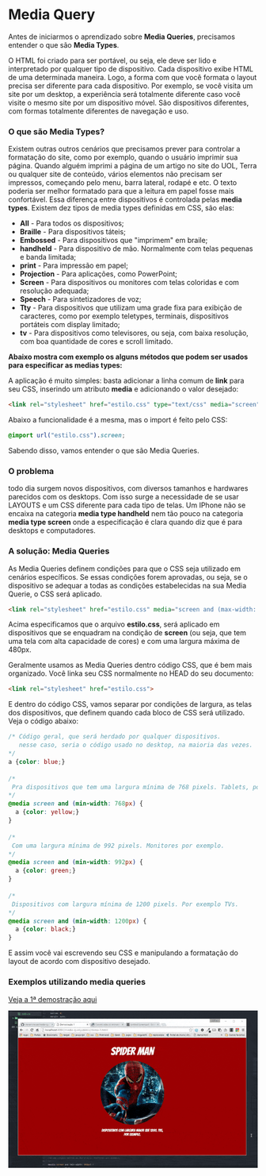 # Media Query

Antes de iniciarmos o aprendizado sobre **Media Queries**, precisamos entender o que são **Media Types**.

O HTML foi criado para ser portável, ou seja, ele deve ser lido e interpretado por qualquer tipo de dispositivo. Cada dispositivo exibe HTML de uma determinada maneira. Logo, a forma com que você formata o layout precisa ser diferente para cada dispositivo. Por exemplo, se você visita um site por um desktop, a experiência será totalmente diferente caso você visite o mesmo site por um dispositivo móvel. São dispositivos diferentes, com formas totalmente diferentes de navegação e uso.

### O que são Media Types?

Existem outras outros cenários que precisamos prever para controlar a formatação do site, como por exemplo, quando o usuário imprimir sua página. Quando alguém imprimi a página de um artigo no site do UOL, Terra ou qualquer site de conteúdo, vários elementos não precisam ser impressos, começando pelo menu, barra lateral, rodapé e etc. O texto poderia ser melhor formatado para que a leitura em papel fosse mais confortável. Essa diferença entre dispositivos é controlada pelas **media types**. Existem dez tipos de media types definidas em CSS, são elas:

* **All** - Para todos os dispositivos;
* **Braille** - Para dispositivos táteis;
* **Embossed** - Para dispositivos que "imprimem" em braile;
* **handheld** - Para dispositivo de mão. Normalmente com telas pequenas e banda limitada;
* **print** - Para impressão em papel;
* **Projection** - Para aplicações, como PowerPoint;
* **Screen** - Para dispositivos ou monitores com telas coloridas e com resolução adequada;
* **Speech** - Para sintetizadores de voz;
* **Tty** - Para dispositivos que utilizam uma grade fixa para exibição de caracteres, como por exemplo teletypes, terminais, dispositivos portáteis com display limitado;
* **tv** - Para dispositivos como televisores, ou seja, com baixa resolução, com boa quantidade de cores e scroll limitado.

**Abaixo mostra com exemplo os alguns métodos que podem ser usados para especificar as medias types:**

A aplicação é muito simples: basta adicionar a linha comum de **link** para seu CSS, inserindo um atributo **media** e adicionando o valor desejado:
```html
<link rel="stylesheet" href="estilo.css" type="text/css" media="screen" />
```

Abaixo a funcionalidade é a mesma, mas o import é feito pelo CSS:
```css
@import url("estilo.css").screen;
```

Sabendo disso, vamos entender o que são Media Queries.

### O problema

todo dia surgem novos dispositivos, com diversos tamanhos e hardwares parecidos com os desktops. Com isso surge a necessidade de se usar LAYOUTS e um CSS diferente para cada tipo de telas. Um IPhone não se encaixa na categoria **media type handheld** nem tão pouco na categoria **media type screen** onde a especificação é clara quando diz que é para desktops e computadores.

### A solução: Media Queries

As Media Queries definem condições para que o CSS seja utilizado em cenários específicos. Se essas condições forem aprovadas, ou seja, se o dispositivo se adequar a todas as condições estabelecidas na sua Media Querie, o CSS será aplicado.

```html
<link rel="stylesheet" href="estilo.css" media="screen and (max-width: 480px)">
```
Acima especificamos que o arquivo **estilo.css**, será aplicado em dispositivos que se enquadram na condição de **screen** (ou seja, que tem uma tela com alta capacidade de cores) e com uma largura máxima de 480px.

Geralmente usamos as Media Queries dentro código CSS, que é bem mais organizado. Você linka seu CSS normalmente no HEAD do seu documento:
```html
<link rel="stylesheet" href="estilo.css">
```

E dentro do código CSS, vamos separar por condições de largura, as telas dos dispositivos, que definem quando cada bloco de CSS será utilizado. Veja o código abaixo:

```css
/* Código geral, que será herdado por qualquer dispositivos.
   nesse caso, seria o código usado no desktop, na maioria das vezes.
*/
a {color: blue;}

/* 
 Pra dispositivos que tem uma largura mínima de 768 pixels. Tablets, por exemplo.
*/
@media screen and (min-width: 768px) {
  a {color: yellow;}
}
 
/* 
 Com uma largura mínima de 992 pixels. Monitores por exemplo.
*/
@media screen and (min-width: 992px) {
  a {color: green;}
}
 
/* 
 Dispositivos com largura mínima de 1200 pixels. Por exemplo TVs.
*/
@media screen and (min-width: 1200px) {
  a {color: black;}
}
```

E assim você vai escrevendo seu CSS e manipulando a formatação do layout de acordo com dispositivo desejado.

### Exemplos utilizando media queries

[Veja a 1ª demostração aqui](http://interaminense.github.io/media-query/demo/demo-1.html)

![alt tag](https://raw.githubusercontent.com/interaminense/media-query/master/demo/img/demo-1.gif)

